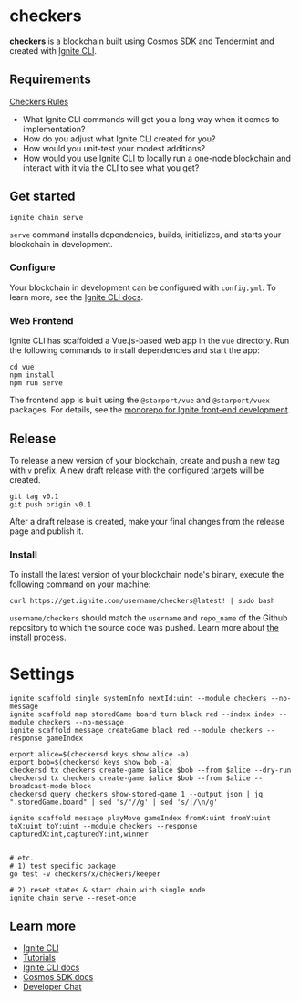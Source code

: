 # checkers
**checkers** is a blockchain built using Cosmos SDK and Tendermint and created with [Ignite CLI](https://ignite.com/cli).

## Requirements
[Checkers Rules](https://www.ducksters.com/games/checkers_rules.php)
* What Ignite CLI commands will get you a long way when it comes to implementation?
* How do you adjust what Ignite CLI created for you?
* How would you unit-test your modest additions?
* How would you use Ignite CLI to locally run a one-node blockchain and interact with it via the CLI to see what you get?

## Get started

```
ignite chain serve
```

`serve` command installs dependencies, builds, initializes, and starts your blockchain in development.

### Configure

Your blockchain in development can be configured with `config.yml`. To learn more, see the [Ignite CLI docs](https://docs.ignite.com).

### Web Frontend

Ignite CLI has scaffolded a Vue.js-based web app in the `vue` directory. Run the following commands to install dependencies and start the app:

```
cd vue
npm install
npm run serve
```

The frontend app is built using the `@starport/vue` and `@starport/vuex` packages. For details, see the [monorepo for Ignite front-end development](https://github.com/ignite/web).

## Release
To release a new version of your blockchain, create and push a new tag with `v` prefix. A new draft release with the configured targets will be created.

```
git tag v0.1
git push origin v0.1
```

After a draft release is created, make your final changes from the release page and publish it.

### Install
To install the latest version of your blockchain node's binary, execute the following command on your machine:

```
curl https://get.ignite.com/username/checkers@latest! | sudo bash
```
`username/checkers` should match the `username` and `repo_name` of the Github repository to which the source code was pushed. Learn more about [the install process](https://github.com/allinbits/starport-installer).

# Settings
```shell
ignite scaffold single systemInfo nextId:uint --module checkers --no-message
ignite scaffold map storedGame board turn black red --index index --module checkers --no-message
ignite scaffold message createGame black red --module checkers --response gameIndex

export alice=$(checkersd keys show alice -a)
export bob=$(checkersd keys show bob -a)
checkersd tx checkers create-game $alice $bob --from $alice --dry-run
checkersd tx checkers create-game $alice $bob --from $alice --broadcast-mode block
checkersd query checkers show-stored-game 1 --output json | jq ".storedGame.board" | sed 's/"//g' | sed 's/|/\n/g'

ignite scaffold message playMove gameIndex fromX:uint fromY:uint toX:uint toY:uint --module checkers --response capturedX:int,capturedY:int,winner


# etc.
# 1) test specific package
go test -v checkers/x/checkers/keeper

# 2) reset states & start chain with single node
ignite chain serve --reset-once
```

## Learn more

- [Ignite CLI](https://ignite.com/cli)
- [Tutorials](https://docs.ignite.com/guide)
- [Ignite CLI docs](https://docs.ignite.com)
- [Cosmos SDK docs](https://docs.cosmos.network)
- [Developer Chat](https://discord.gg/ignite)
